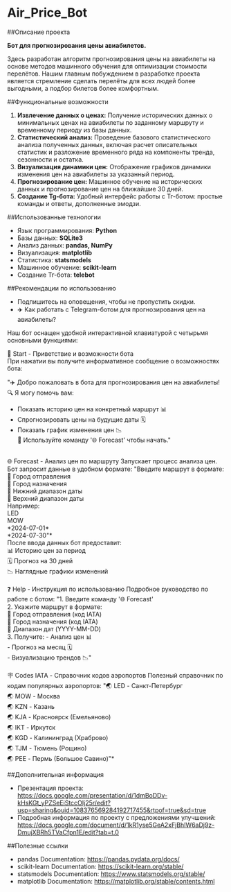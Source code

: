# Air_Price_Bot

##Описание проекта

**Бот для прогнозирования цены авиабилетов.**

Здесь разработан алгоритм прогнозирования цены на авиабилеты на основе методов машинного обучения для оптимизации стоимости перелётов.
Нашим главным побуждением в разработке проекта является стремление сделать перелёты для всех людей более выгодными, а подбор билетов более комфортным.

##Функциональные возможности

1. **Извлечение данных о ценах:** Получение исторических данных о минимальных ценах на авиабилеты по заданному маршруту и временному периоду из базы данных.
2. **Статистический анализ:** Проведение базового статистического анализа полученных данных, включая расчет описательных статистик и разложение временного ряда на компоненты тренда, сезонности и остатка.
3. **Визуализация динамики цен:** Отображение графиков динамики изменения цен на авиабилеты за указанный период.
4. **Прогнозирование цен:** Машинное обучение на исторических данных и прогнозирование цен на ближайшие 30 дней.
5. **Создание Tg-бота:** Удобный интерфейс работы с Тг-ботом: простые команды и ответы, дополненные эмодзи.

   
##Использованные технологии

- Язык программирования: **Python**
- Базы данных: **SQLite3**
- Анализ данных: **pandas, NumPy**
- Визуализация: **matplotlib**
- Статистика: **statsmodels**
- Машинное обучение: **scikit-learn**
- Создание Тг-бота: **telebot**

##Рекомендации по использованию

*  Подпишитесь на оповещения, чтобы не пропустить скидки.
*  ✈️ Как работать с Telegram-ботом для прогнозирования цен на авиабилеты?
  
Наш бот оснащен удобной интерактивной клавиатурой с четырьмя основными функциями: <br />


🛫 Start - Приветствие и возможности бота <br />
При нажатии вы получите информативное сообщение о возможностях бота: <br /> 

"✈️ Добро пожаловать в бота для прогнозирования цен на авиабилеты! <br />
🔍 Я могу помочь вам:
- Показать историю цен на конкретный маршрут 📊 <br />
- Спрогнозировать цены на будущие даты 🗓️ <br />
- Показать график изменения цен 📉 <br />
🚀 Используйте команду '🌐 Forecast' чтобы начать." <br />
<br />
🌐 Forecast - Анализ цен по маршруту
Запускает процесс анализа цен. Бот запросит данные в удобном формате:
"Введите маршрут в формате:
🛫 Город отправления<br />
🛬 Город назначения<br />
📅 Нижний диапазон даты<br />
📅 Верхний диапазон даты<br />
Например:<br />
LED<br />
MOW<br />
*2024-07-01*<br />
*2024-07-30"*<br />
После ввода данных бот предоставит:<br />
📊 Историю цен за период<br />
🗓️ Прогноз на 30 дней<br />
📉 Наглядные графики изменений<br />
<br />
❓ Help - Инструкция по использованию
Подробное руководство по работе с ботом:
"1. Введите команду '🌐 Forecast'<br />
2. Укажите маршрут в формате:<br />
🛫 Город отправления (код IATA)<br />
🛬 Город назначения (код IATA)<br />
📅 Диапазон дат (YYYY-MM-DD)<br />
3. Получите:
- Анализ цен 📊<br />
- Прогноз на месяц 🗓️<br />
- Визуализацию трендов 📉"<br />

<br />
🪧 Codes IATA - Справочник кодов аэропортов
Полезный справочник по кодам популярных аэропортов:
"🌏 LED - Санкт-Петербург<br />
🌏 MOW - Москва<br />
🌏 KZN - Казань<br />
🌏 KJA - Красноярск (Емельяново)<br />
🌏 IKT - Иркутск<br />
🌏 KGD - Калининград (Храброво)<br />
🌏 TJM - Тюмень (Рощино)<br />
🌏 PEE - Пермь (Большое Савино)"*<br />

##Дополнительная информация

*  Презентация проекта: https://docs.google.com/presentation/d/1dmBoDDv-kHsKGt_yPZSeEiStccOIj25r/edit?usp=sharing&ouid=108376569284192717455&rtpof=true&sd=true
*  Подробная информация по проекту с предложениями улучшений: https://docs.google.com/document/d/1kR1yse5GeA2xFjBhIW6aDj9z-DmujXBRh5TVaCfpn1E/edit?tab=t.0

##Полезные ссылки

*  pandas Documentation: https://pandas.pydata.org/docs/
*  scikit-learn Documentation: https://scikit-learn.org/stable/
*  statsmodels Documentation: https://www.statsmodels.org/stable/
*  matplotlib Documentation: https://matplotlib.org/stable/contents.html
